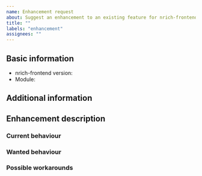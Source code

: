 ```yaml
---
name: Enhancement request
about: Suggest an enhancement to an existing feature for nrich-frontend
title: ""
labels: "enhancement"
assignees: ""
---
```


<!--
  Please use Markdown syntax throughout the report for improved clarity.
  https://guides.github.com/features/mastering-markdown/
-->

## Basic information

* nrich-frontend version:
  <!-- released version -->
* Module:
  <!-- Please, include name(s) of relevant nrich-frontend's module(s). If not related to any specific module, specify "project" instead. -->

## Additional information

<!-- Please, include any additional information that could be relevant (e.g. npm/yarn, OS version). -->

## Enhancement description

<!--
  Please, describe the enhancement you envision.
  If relevant and possible, also fill out the sub-sections below.
-->

### Current behaviour

<!-- Please, provide the current behavior around this topic, if applicable. -->

### Wanted behaviour

<!-- Please, describe the desired outcome around the suggested enhancement. -->

### Possible workarounds

<!-- Please, share any workarounds for the described enhancement, if applicable. -->
